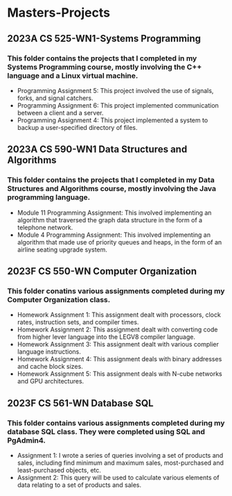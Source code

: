 # Masters-Projects
## 2023A CS 525-WN1-Systems Programming
### This folder contains the projects that I completed in my Systems Programming course, mostly involving the C++ language and a Linux virtual machine.
* Programming Assignment 5: This project involved the use of signals, forks, and signal catchers.
* Programming Assignment 6: This project implemented communication between a client and a server.
* Programming Assignment 4: This project implemented a system to backup a user-specified directory of files.
## 2023A CS 590-WN1 Data Structures and Algorithms
### This folder contains the projects that I completed in my Data Structures and Algorithms course, mostly involving the Java programming language.
* Module 11 Programming Assignment: This involved implementing an algorithm that traversed the graph data structure in the form of a telephone network.
* Module 4 Programming Assignment: This involved implementing an algorithm that made use of priority queues and heaps, in the form of an airline seating upgrade system.
## 2023F CS 550-WN Computer Organization
### This folder conatins various assignments completed during my Computer Organization class.
* Homework Assignment 1: This assignment dealt with processors, clock rates, instruction sets, and compiler times.
* Homework Assignment 2: This assignment dealt with converting code from higher lever language into the LEGV8 compiler language.
* Homework Assignment 3: This assignment dealt with various complier language instructions.
* Homework Assignment 4: This assignment deals with binary addresses and cache block sizes.
* Homework Assignment 5: This assignment deals with N-cube networks and GPU architectures.
## 2023F CS 561-WN Database SQL
### This folder contains various assignments completed during my database SQL class. They were completed using SQL and PgAdmin4.
* Assignment 1: I wrote a series of queries involving a set of products and sales, including find minimum and maximum sales, most-purchased and least-purchased objects, etc.
* Assignment 2: This query will be used to calculate various elements of data relating to a set of products and sales.
